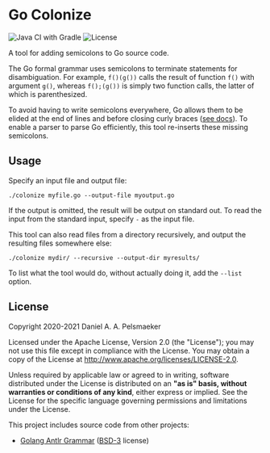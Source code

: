 # Go Colonize

![Java CI with Gradle](https://github.com/Virtlink/go-colonize/workflows/Java%20CI%20with%20Gradle/badge.svg)
![License](https://img.shields.io/github/license/virtlink/go-colonize)

A tool for adding semicolons to Go source code.

The Go formal grammar uses semicolons to terminate statements for disambiguation. For example, `f()(g())` calls the result of function `f()` with argument `g()`, whereas `f();(g())` is simply two function calls, the latter of which is parenthesized.

To avoid having to write semicolons everywhere, Go allows them to be elided at the end of lines and before closing
curly braces ([see docs][1]). To enable a parser to parse Go efficiently, this tool re-inserts these missing semicolons.


## Usage
Specify an input file and output file:

    ./colonize myfile.go --output-file myoutput.go

If the output is omitted, the result will be output on standard out.
To read the input from the standard input, specify `-` as the input file.

This tool can also read files from a directory recursively, and output the resulting files somewhere else:

    ./colonize mydir/ --recursive --output-dir myresults/

To list what the tool would do, without actually doing it, add the `--list` option.


## License
Copyright 2020-2021 Daniel A. A. Pelsmaeker

Licensed under the Apache License, Version 2.0 (the "License"); you may not use this file except in compliance with the License. You may obtain a copy of the License at <http://www.apache.org/licenses/LICENSE-2.0>.

Unless required by applicable law or agreed to in writing, software distributed under the License is distributed on an **"as is" basis, without warranties or conditions of any kind**, either express or implied. See the License for the specific language governing permissions and limitations under the License.

This project includes source code from other projects:

- [Golang Antlr Grammar][2] ([BSD-3][3] license) 

[1]: https://golang.org/doc/effective_go.html#semicolons
[2]: https://github.com/antlr/grammars-v4/tree/master/golang
[3]: https://opensource.org/licenses/BSD-3-Clause